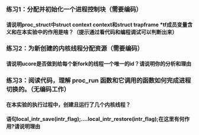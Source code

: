 ### 练习1：分配并初始化一个进程控制块（需要编码）
#### 请说明proc_struct中struct context context和struct trapframe *tf成员变量含义和在本实验中的作用是啥？（提示通过看代码和编程调试可以判断出来）

### 练习2：为新创建的内核线程分配资源（需要编码）
#### 请说明ucore是否做到给每个新fork的线程一个唯一的id？请说明你的分析和理由

### 练习3：阅读代码，理解 proc_run 函数和它调用的函数如何完成进程切换的。（无编码工作）
#### 在本实验的执行过程中，创建且运行了几个内核线程？
#### 语句local_intr_save(intr_flag);....local_intr_restore(intr_flag);在这里有何作用?请说明理由
